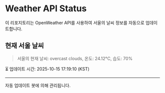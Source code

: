 
# Weather API Status

이 리포지토리는 OpenWeather API를 사용하여 서울의 날씨 정보를 자동으로 업데이트합니다.

## 현재 서울 날씨
> 서울의 현재 날씨: overcast clouds, 온도: 24.12°C, 습도: 70%

⏳ 업데이트 시간: 2025-10-15 17:19:10 (KST)

---
자동 업데이트 봇에 의해 관리됩니다.
